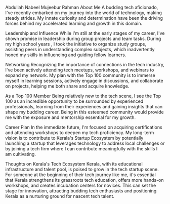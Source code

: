 Abdullah Nabeel Mujeebur Rahman
About Me
A budding tech aficionado, I've recently embarked on my journey into the world of technology, making steady strides. My innate curiosity and determination have been the driving forces behind my accelerated learning and growth in this domain.

Leadership and Influence
While I'm still at the early stages of my career, I've shown promise in leadership during group projects and team tasks. During my high school years , I took the initiative to organize study groups, assisting peers in understanding complex subjects, which inadvertently honed my skills in influencing and guiding fellow learners.

Networking
Recognizing the importance of connections in the tech industry, I've been actively attending tech meetups, workshops, and webinars to expand my network. My plan with the Top 100 community is to immerse myself in learning sessions, actively engage in discussions, and collaborate on projects, helping me both share and acquire knowledge.

As a Top 100 Member
Being relatively new to the tech scene, I see the Top 100 as an incredible opportunity to be surrounded by experienced professionals, learning from their experiences and gaining insights that can shape my budding career. Being in this esteemed community would provide me with the exposure and mentorship essential for my growth.

Career Plan
In the immediate future, I'm focused on acquiring certifications and attending workshops to deepen my tech proficiency. My long-term vision is to contribute to Kerala's Startup Ecosystem by potentially launching a startup that leverages technology to address local challenges or by joining a tech firm where I can contribute meaningfully with the skills I am cultivating.

Thoughts on Kerala's Tech Ecosystem
Kerala, with its educational infrastructure and talent pool, is poised to grow in the tech startup scene. For someone at the beginning of their tech journey like me, it's essential that Kerala strengthens its grassroots tech education, offers more hands-on workshops, and creates incubation centers for novices. This can set the stage for innovation, attracting budding tech enthusiasts and positioning Kerala as a nurturing ground for nascent tech talent.
